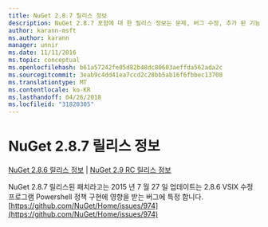 ```yaml
---
title: NuGet 2.8.7 릴리스 정보
description: NuGet 2.8.7 포함에 대 한 릴리스 정보는 문제, 버그 수정, 추가 된 기능 및 Dcr 알려져 있습니다.
author: karann-msft
ms.author: karann
manager: unnir
ms.date: 11/11/2016
ms.topic: conceptual
ms.openlocfilehash: b61a57242fe05d82b48dc80603aeffda562ada2c
ms.sourcegitcommit: 3eab9c4dd41ea7ccd2c28bb5ab16f6fbbec13708
ms.translationtype: MT
ms.contentlocale: ko-KR
ms.lasthandoff: 04/26/2018
ms.locfileid: "31820305"
---
```

# <a name="nuget-287-release-notes"></a>NuGet 2.8.7 릴리스 정보

[NuGet 2.8.6 릴리스 정보](../release-notes/nuget-2.8.6.md) | [NuGet 2.9 RC 릴리스 정보](../release-notes/nuget-2.9-RC.md)

NuGet 2.8.7 릴리스된 패치라고는 2015 년 7 월 27 일 업데이트는 2.8.6 VSIX 수정 프로그램 Powershell 정책 구현에 영향을 받는 버그에 특정 합니다.
[https://github.com/NuGet/Home/issues/974](https://github.com/NuGet/Home/issues/974)